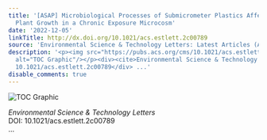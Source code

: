```yaml
---
title: '[ASAP] Microbiological Processes of Submicrometer Plastics Affecting Submerged
  Plant Growth in a Chronic Exposure Microcosm'
date: '2022-12-05'
linkTitle: http://dx.doi.org/10.1021/acs.estlett.2c00789
source: 'Environmental Science & Technology Letters: Latest Articles (ACS Publications)'
description: '<p><img src="https://pubs.acs.org/cms/10.1021/acs.estlett.2c00789/asset/images/medium/ez2c00789_0004.gif"
  alt="TOC Graphic"/></p><div><cite>Environmental Science & Technology Letters</cite></div><div>DOI:
  10.1021/acs.estlett.2c00789</div> ...'
disable_comments: true
---
```

<p><img src="https://pubs.acs.org/cms/10.1021/acs.estlett.2c00789/asset/images/medium/ez2c00789_0004.gif" alt="TOC Graphic"/></p><div><cite>Environmental Science & Technology Letters</cite></div><div>DOI: 10.1021/acs.estlett.2c00789</div> ...